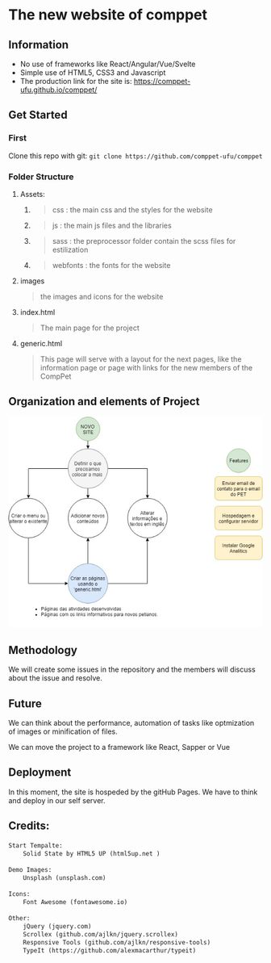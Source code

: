 # The new website of comppet


## Information

- No use of frameworks like React/Angular/Vue/Svelte
- Simple use of HTML5, CSS3 and Javascript
- The production link for the site is: https://comppet-ufu.github.io/comppet/

## Get Started

### First
Clone this repo with git:
`git clone https://github.com/comppet-ufu/comppet`

### Folder Structure

1. Assets: 
   1. > css : the main css and the styles for the website
   2. > js : the main js files and the libraries
   3. > sass : the preprocessor folder contain the scss files for estilization
   4. > webfonts : the fonts for the website
2. images  
   >the images and icons for the website
3. index.html
   > The main page for the project
4. generic.html
   > This page will serve with a layout for the next pages, like the information page or page with links for the new members of the CompPet

## Organization and elements of Project

![alt](infoGitHub/projeto.jpg)


## Methodology

We will create some issues in the repository and the members will discuss about the issue and resolve.

## Future

We can think about the performance, automation of tasks like optmization of images or minification of files.

We can move the project to a framework like React, Sapper or Vue

## Deployment

In this moment, the site is hospeded by the gitHub Pages.
We have to think and deploy in our self server.


## Credits:
	Start Tempalte:
		Solid State by HTML5 UP (html5up.net )

	Demo Images:
		Unsplash (unsplash.com)

	Icons:
		Font Awesome (fontawesome.io)

	Other:
		jQuery (jquery.com)
		Scrollex (github.com/ajlkn/jquery.scrollex)
		Responsive Tools (github.com/ajlkn/responsive-tools)
		TypeIt (https://github.com/alexmacarthur/typeit)